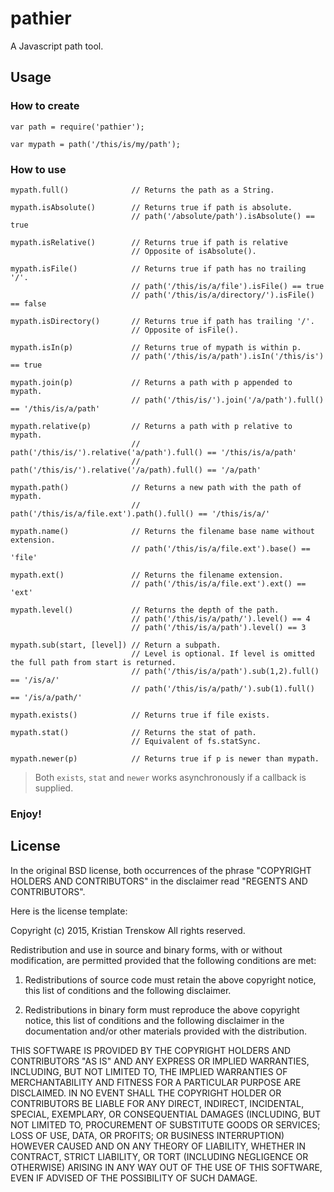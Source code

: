 # pathier

A Javascript path tool.

## Usage

### How to create

    var path = require('pathier');
    
    var mypath = path('/this/is/my/path');
    
### How to use

    mypath.full()              // Returns the path as a String.
    
    mypath.isAbsolute()        // Returns true if path is absolute.
                               // path('/absolute/path').isAbsolute() == true
    
    mypath.isRelative()        // Returns true if path is relative
                               // Opposite of isAbsolute().
    
    mypath.isFile()            // Returns true if path has no trailing '/'.
                               // path('/this/is/a/file').isFile() == true
                               // path('/this/is/a/directory/').isFile() == false
    
    mypath.isDirectory()       // Returns true if path has trailing '/'.
                               // Opposite of isFile().
    
    mypath.isIn(p)             // Returns true of mypath is within p.
                               // path('/this/is/a/path').isIn('/this/is') == true
    
    mypath.join(p)             // Returns a path with p appended to mypath.
                               // path('/this/is/').join('/a/path').full() == '/this/is/a/path'
    
    mypath.relative(p)         // Returns a path with p relative to mypath.
                               // path('/this/is/').relative('a/path').full() == '/this/is/a/path'
                               // path('/this/is/').relative('/a/path).full() == '/a/path'
    
    mypath.path()              // Returns a new path with the path of mypath.
                               // path('/this/is/a/file.ext').path().full() == '/this/is/a/'
    
    mypath.name()              // Returns the filename base name without extension.
                               // path('/this/is/a/file.ext').base() == 'file'
    
    mypath.ext()               // Returns the filename extension.
                               // path('/this/is/a/file.ext').ext() == 'ext'
    
    mypath.level()             // Returns the depth of the path.
                               // path('/this/is/a/path/').level() == 4
                               // path('/this/is/a/path').level() == 3
    
    mypath.sub(start, [level]) // Return a subpath.
                               // Level is optional. If level is omitted the full path from start is returned.
                               // path('/this/is/a/path').sub(1,2).full() == '/is/a/'
                               // path('/this/is/a/path/').sub(1).full() == '/is/a/path/'
    
    mypath.exists()            // Returns true if file exists.
    
    mypath.stat()              // Returns the stat of path.
                               // Equivalent of fs.statSync.
    
    mypath.newer(p)            // Returns true if p is newer than mypath.
    
> Both `exists`, `stat` and `newer` works asynchronously if a callback is supplied.

### Enjoy!

## License

In the original BSD license, both occurrences of the phrase "COPYRIGHT HOLDERS AND CONTRIBUTORS" in the disclaimer read "REGENTS AND CONTRIBUTORS".

Here is the license template:

Copyright (c) 2015, Kristian Trenskow
All rights reserved.

Redistribution and use in source and binary forms, with or without modification, are permitted provided that the following conditions are met:

1. Redistributions of source code must retain the above copyright notice, this list of conditions and the following disclaimer.

2. Redistributions in binary form must reproduce the above copyright notice, this list of conditions and the following disclaimer in the documentation and/or other materials provided with the distribution.

THIS SOFTWARE IS PROVIDED BY THE COPYRIGHT HOLDERS AND CONTRIBUTORS "AS IS" AND ANY EXPRESS OR IMPLIED WARRANTIES, INCLUDING, BUT NOT LIMITED TO, THE IMPLIED WARRANTIES OF MERCHANTABILITY AND FITNESS FOR A PARTICULAR PURPOSE ARE DISCLAIMED. IN NO EVENT SHALL THE COPYRIGHT HOLDER OR CONTRIBUTORS BE LIABLE FOR ANY DIRECT, INDIRECT, INCIDENTAL, SPECIAL, EXEMPLARY, OR CONSEQUENTIAL DAMAGES (INCLUDING, BUT NOT LIMITED TO, PROCUREMENT OF SUBSTITUTE GOODS OR SERVICES; LOSS OF USE, DATA, OR PROFITS; OR BUSINESS INTERRUPTION) HOWEVER CAUSED AND ON ANY THEORY OF LIABILITY, WHETHER IN CONTRACT, STRICT LIABILITY, OR TORT (INCLUDING NEGLIGENCE OR OTHERWISE) ARISING IN ANY WAY OUT OF THE USE OF THIS SOFTWARE, EVEN IF ADVISED OF THE POSSIBILITY OF SUCH DAMAGE.